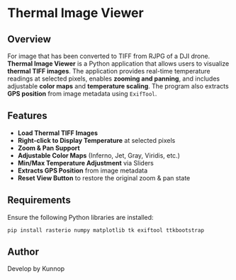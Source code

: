 # Thermal Image Viewer

## Overview
For image that has been converted to TIFF from RJPG of a DJI drone.
**Thermal Image Viewer** is a Python application that allows users to visualize **thermal TIFF images**. The application provides real-time temperature readings at selected pixels, enables **zooming and panning**, and includes adjustable **color maps** and **temperature scaling**. The program also extracts **GPS position** from image metadata using `ExifTool`.

## Features
- **Load Thermal TIFF Images**
- **Right-click to Display Temperature** at selected pixels
- **Zoom & Pan Support**
- **Adjustable Color Maps** (Inferno, Jet, Gray, Viridis, etc.)
- **Min/Max Temperature Adjustment** via Sliders
- **Extracts GPS Position** from image metadata
- **Reset View Button** to restore the original zoom & pan state

## Requirements
Ensure the following Python libraries are installed:
```
pip install rasterio numpy matplotlib tk exiftool ttkbootstrap
```
## Author
Develop by Kunnop
